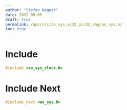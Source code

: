 ```yaml
---
author: "Stefan Wagner"
date: 2022-09-05
draft: true
permalink: /api/src/ao_sys_xc32_pic32_rng/ao_sys.h/
toc: true
---
```


# Include

```c
#include <ao_sys_clock.h>
```

# Include Next

```c
#include_next <ao_sys.h>
```
